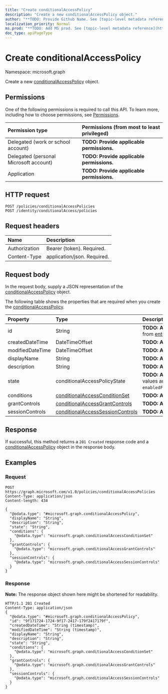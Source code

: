 ```yaml
---
title: "Create conditionalAccessPolicy"
description: "Create a new conditionalAccessPolicy object."
author: "**TODO: Provide Github Name. See [topic-level metadata reference](https://msgo.azurewebsites.net/add/document/guidelines/metadata.html#topic-level-metadata)**"
localization_priority: Normal
ms.prod: "**TODO: Add MS prod. See [topic-level metadata reference](https://msgo.azurewebsites.net/add/document/guidelines/metadata.html#topic-level-metadata)**"
doc_type: apiPageType
---
```


# Create conditionalAccessPolicy
Namespace: microsoft.graph

Create a new [conditionalAccessPolicy](../resources/conditionalaccesspolicy.md) object.

## Permissions
One of the following permissions is required to call this API. To learn more, including how to choose permissions, see [Permissions](/concepts/permissions-reference.md).

|Permission type|Permissions (from most to least privileged)|
|:---|:---|
|Delegated (work or school account)|**TODO: Provide applicable permissions.**|
|Delegated (personal Microsoft account)|**TODO: Provide applicable permissions.**|
|Application|**TODO: Provide applicable permissions.**|

## HTTP request

<!-- {
  "blockType": "ignored"
}
-->
``` http
POST /policies/conditionalAccessPolicies
POST /identity/conditionalAccess/policies
```

## Request headers
|Name|Description|
|:---|:---|
|Authorization|Bearer {token}. Required.|
|Content-Type|application/json. Required.|

## Request body
In the request body, supply a JSON representation of the [conditionalAccessPolicy](../resources/conditionalaccesspolicy.md) object.

The following table shows the properties that are required when you create the [conditionalAccessPolicy](../resources/conditionalaccesspolicy.md).

|Property|Type|Description|
|:---|:---|:---|
|id|String|**TODO: Add Description** Inherited from [entity](../resources/entity.md)|
|createdDateTime|DateTimeOffset|**TODO: Add Description**|
|modifiedDateTime|DateTimeOffset|**TODO: Add Description**|
|displayName|String|**TODO: Add Description**|
|description|String|**TODO: Add Description**|
|state|conditionalAccessPolicyState|**TODO: Add Description**. Possible values are: `enabled`, `disabled`, `enabledForReportingButNotEnforced`.|
|conditions|[conditionalAccessConditionSet](../resources/conditionalaccessconditionset.md)|**TODO: Add Description**|
|grantControls|[conditionalAccessGrantControls](../resources/conditionalaccessgrantcontrols.md)|**TODO: Add Description**|
|sessionControls|[conditionalAccessSessionControls](../resources/conditionalaccesssessioncontrols.md)|**TODO: Add Description**|



## Response

If successful, this method returns a `201 Created` response code and a [conditionalAccessPolicy](../resources/conditionalaccesspolicy.md) object in the response body.

## Examples

### Request
<!-- {
  "blockType": "request",
  "name": "create_conditionalaccesspolicy_from_"
}
-->
``` http
POST https://graph.microsoft.com/v1.0/policies/conditionalAccessPolicies
Content-Type: application/json
Content-length: 434

{
  "@odata.type": "#microsoft.graph.conditionalAccessPolicy",
  "displayName": "String",
  "description": "String",
  "state": "String",
  "conditions": {
    "@odata.type": "microsoft.graph.conditionalAccessConditionSet"
  },
  "grantControls": {
    "@odata.type": "microsoft.graph.conditionalAccessGrantControls"
  },
  "sessionControls": {
    "@odata.type": "microsoft.graph.conditionalAccessSessionControls"
  }
}
```


### Response
**Note:** The response object shown here might be shortened for readability.
<!-- {
  "blockType": "response",
  "truncated": true,
  "@odata.type": "microsoft.graph.conditionalaccesspolicy"
}
-->
``` http
HTTP/1.1 201 Created
Content-Type: application/json
{
  "@odata.type": "#microsoft.graph.conditionalAccessPolicy",
  "id": "9f171724-1724-9f17-2417-179f2417179f",
  "createdDateTime": "String (timestamp)",
  "modifiedDateTime": "String (timestamp)",
  "displayName": "String",
  "description": "String",
  "state": "String",
  "conditions": {
    "@odata.type": "microsoft.graph.conditionalAccessConditionSet"
  },
  "grantControls": {
    "@odata.type": "microsoft.graph.conditionalAccessGrantControls"
  },
  "sessionControls": {
    "@odata.type": "microsoft.graph.conditionalAccessSessionControls"
  }
}
```

